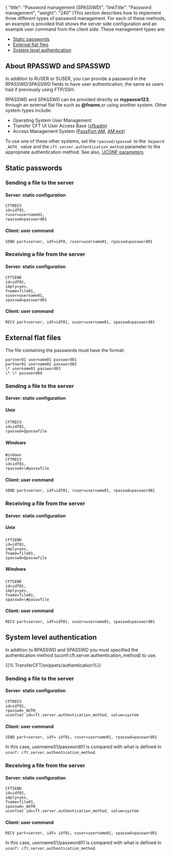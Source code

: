 {
    "title": "Password management (SPASSWD)",
    "linkTitle": "Password management",
    "weight": "240"
}This section describes how to implement three different types of password management. For each of these methods, an example is provided that shows the server side configuration and an example user command from the client side. These management types are:

- [Static passwords](#Static)
- [External flat files](#External)
- [System level authentication](#System)

<span id="kanchor31"></span><span id="kanchor32"></span>

About RPASSWD and SPASSWD
-------------------------

In addition to RUSER or SUSER, you can provide a password in the RPASSWD/SPASSWD fields to have user authentication, the same as users had if previously using FTP/SSH.

RPASSWD and SPASSWD can be provided directly as ****mypassw123****, through an external flat file such as ****@fname****,or using another system. Other system types include:

- Operating System User Management
- Transfer CFT UI User Access Base ([xfbadm](../../cft_intro_install/unix_install_start_here/run_first_time_ux/use_cft_utilities#xfbadmusr1))
- Access Management System ([PassPort AM](../../internal_a_m_start_here/about_passport_am), [AM exit](../../internal_a_m_start_here/am_exits))

To use one of these other systems, set the `rpasswd/spasswd `to the` keyword _AUTH_` value and the `cft.server.authentication_method` parameter to the appropriate authentication method. See also, [UCONF parameters](../../admin_intro/uconf/uconf_directory).

<span id="Static"></span>

Static passwords
----------------

### Sending a file to the server

#### Server: static configuration

```
CFTRECV
id=idf01,
ruser=username01,
rpasswd=password01
```

#### Client: user command

```
SEND part=server, idf=idf0, ruser=username01, rpasswd=password01
```

### Receiving a file from the server

#### Server: static configuration

```
CFTSEND
id=idf01,
imply=yes,
fname=file01,
suser=username01,
spasswd=password01
```

#### Client: user command  

```
RECV part=server, idf=idf01, suser=username01, spasswd=password01
```

<span id="External"></span>

External flat files
-------------------

The file containing the passwords must have the format:

```
partner01 username01 password01
partner01 username02 password02
\* username01 password03
\* \* password04
```

### Sending a file to the server

#### Server: static configuration

##### Unix

```
CFTRECV
id=idf01,
rpasswd=@passwfile
```

##### Windows

```
Windows
CFTRECV
id=idf01,
rpasswd=\#passwfile
```

#### Client: user command

```
SEND part=server, idf=idf01, ruser=username01, rpasswd=password01
```

### Receiving a file from the server

#### Server: static configuration

##### Unix

```
CFTSEND
id=idf01,
imply=yes,
fname=file01,
spasswd=@passwfile
```

##### Windows

```
CFTSEND
id=idf01,
imply=yes,
fname=file01,
spasswd=\#passwfile
```

#### Client: user command

```
RECV part=server, idf=idf01, suser=username01, spasswd=password01
```

<span id="System"></span>

System level authentication
---------------------------

In addition to RPASSWD and SPASSWD you must specified the authentication method (uconf:cft.server.authentication_method) to use.

{{% TransferCFT/snippets/authentication%}}

### Sending a file to the server

#### Server: static configuration

```
CFTRECV
id=idf01,
rpasswd=_AUTH_
uconfset id=cft.server.authentication_method, value=system
```

#### Client: user command

```
SEND part=server, idf= idf01, ruser=username01, rpasswd=password01
```

In this case, username01/password01 is compared with what is defined in `uconf: cft.server.authentication_method`.

### Receiving a file from the server

#### Server: static configuration

```
CFTSEND
id=idf01,
imply=yes,
fname=file01,
spasswd=_AUTH_
uconfset id=cft.server.authentication_method, value=system
```

#### Client: user command

```
RECV part=server, idf= idf01, suser=username01, spasswd=password01
```

In this case, username01/password01 is compared with what is defined in `uconf: cft.server.authentication_method`.
